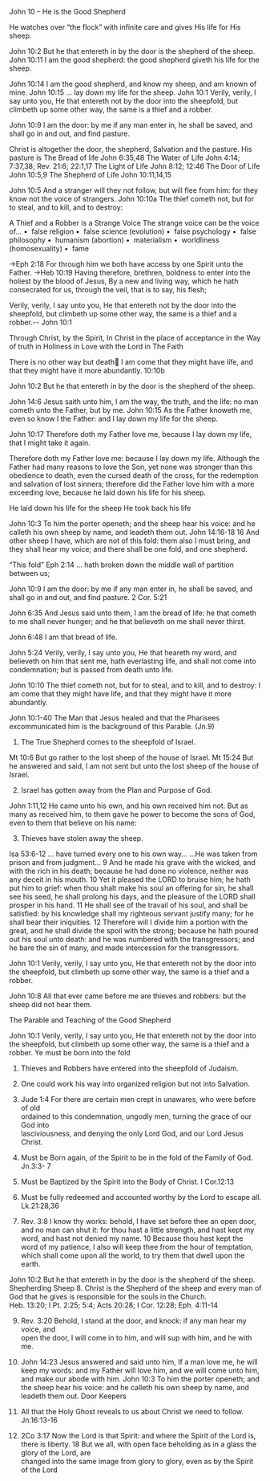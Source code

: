 
John 10 – He is the Good Shepherd

He watches over “the flock” with infinite care and gives His life for His sheep.

John 10:2 But he that entereth in by the door is the shepherd of the sheep.
John 10:11 I am the good shepherd: the good shepherd giveth his life for the sheep.

John 10:14 I am the good shepherd, and know my sheep, and am known of mine.
John 10:15 … lay down my life for the sheep.
John 10:1    Verily, verily, I say unto you, He that entereth not by the door into the sheepfold, but climbeth up some other way, the same is a thief and a robber.



John 10:9 I am the door: by me if any man enter in, he shall be saved, and shall go in and out, and find pasture.

Christ is altogether the door, the shepherd, Salvation and the pasture. His pasture is
The Bread of life 	John 6:35,48
The Water of Life	John 4:14; 7:37,38; Rev. 21:6; 22:1,17
The Light of Life	John 8:12; 12:46
The Door of Life	John 10:5,9
The Shepherd of Life	John 10:11,14,15

John 10:5 And a stranger will they not follow, but will flee from him: for they know not the voice of strangers.
 John 10:10a The thief cometh not, but for to steal, and to kill, and to destroy:

A Thief and a Robber is a Strange Voice
The strange voice can be the voice of...
•  false religion
•  false science (evolution)
•  false psychology
•  false philosophy
•  humanism (abortion)
•  materialism
•  worldliness (homosexuality)
•  fame

→Eph 2:18 For through him we both have access by one Spirit unto the Father.
→Heb 10:19 Having therefore, brethren, boldness to enter into the holiest by the blood of Jesus, By a new and living way, which he hath consecrated for us, through the veil, that is to say, his flesh; 


Verily, verily, I say unto you, He that entereth not by the door into the sheepfold, but climbeth up some other way, the same is a thief and a robber.-- John 10:1

Through Christ, by the Spirit, In Christ
in the place of acceptance
in the Way of truth
in Holiness
in Love with the Lord
in The Faith                                                 

There is no other way but death	I am come that they might have life, and that they might have it more abundantly. 10:10b

John 10:2 But he that entereth in by the door is the shepherd of the sheep.

John 14:6 Jesus saith unto him, I am the way, the truth, and the life: no man cometh unto the Father, but by me.
John 10:15 As the Father knoweth me, even so know I the Father: and I lay down my life for the sheep.

John 10:17 Therefore doth my Father love me, because I lay down my life, that I might take it again.

Therefore doth my Father love me: because I lay down my life.  Although the Father had many reasons to love the Son, yet none was stronger than this obedience to death, even the cursed death of the cross, for the redemption and salvation of lost sinners; therefore did the Father love him with a more exceeding love, because he laid down his life for his sheep.  

He laid down his life for the sheep
He took back his life 

John 10:3 To him the porter openeth; and the sheep hear his voice: and he calleth his own sheep by name, and leadeth them out. John 14:16-18
16 And other sheep I have, which are not of this fold: them also I must bring, and they shall hear my voice; and there shall be one fold, and one shepherd.

“This fold”	Eph 2:14 … hath broken down the middle wall of partition between us;

John 10:9 I am the door: by me if any man enter in, he shall be saved, and shall go in and out, and find pasture. 2 Cor. 5:21



John 6:35 And Jesus said unto them, I am the bread of life: he that cometh to me shall never hunger; and he that believeth on me shall never thirst.

John 6:48 I am that bread of life.

John 5:24 Verily, verily, I say unto you, He that heareth my word, and believeth on him that sent me, hath everlasting life, and shall not come into condemnation; but is passed from death unto life.

John 10:10 The thief cometh not, but for to steal, and to kill, and to destroy: I am come that they might have life, and that they might have it more abundantly.

John 10:1-40
The Man that Jesus healed and that the Pharisees excommunicated him is the background of this Parable.       (Jn.9)

1. The True Shepherd comes to the sheepfold of Israel.

Mt 10:6 But go rather to the lost sheep of the house of Israel.
Mt 15:24 But he answered and said, I am not sent but unto the lost sheep of the house of Israel.

2.  Israel has gotten away from the Plan and Purpose of God.

John 1:11,12 He came unto his own, and his own received him not. But as many as received him, to them gave he power to become the sons of God, even to them that believe on his name:
 
3.  Thieves have stolen away the sheep.

Isa 53:6-12 
… have turned every one to his own way…
…He was taken from prison and from judgment…
 9 And he made his grave with the wicked, and with the rich in his death; because he had done no violence, neither was any deceit in his mouth. 
 10 Yet it pleased the LORD to bruise him; he hath put him to grief: when thou shalt make his soul an offering for sin, he shall see his seed, he shall prolong his days, and the pleasure of the LORD shall prosper in his hand. 
 11 He shall see of the travail of his soul, and shall be satisfied: by his knowledge shall my righteous servant justify many; for he shall bear their iniquities.
 12 Therefore will I divide him a portion with the great, and he shall divide the spoil with the strong; because he hath poured out his soul unto death: and he was numbered with the transgressors; and he bare the sin of many, and made intercession for the transgressors.

John 10:1 Verily, verily, I say unto you, He that entereth not by the door into the sheepfold, but climbeth up some other way, the same is a thief and a robber.

John 10:8 All that ever came before me are thieves and robbers: but the sheep did not hear them.

The Parable and Teaching of the Good Shepherd

John 10:1 Verily, verily, I say unto you, He that entereth not by the door into the sheepfold, but climbeth up some other way, the same is a thief and a robber.
Ye must be born into the fold
1.   Thieves and Robbers have entered into the sheepfold of Judaism.
2.   One could work his way into organized religion but not into Salvation.
3.   Jude 1:4 For there are certain men crept in unawares, who were before of old    
      ordained to this condemnation, ungodly men, turning the grace of our God into  
      lasciviousness, and denying the only Lord God, and our Lord Jesus Christ.
  
4.   Must be Born again, of the Spirit to be in the fold of the Family of God.  Jn.3:3- 7
5.   Must be Baptized by the Spirit into the Body of Christ.   I Cor.12:13
6.   Must be fully redeemed and accounted worthy by the Lord to escape all.     
      Lk.21:28,36
     
7.   Rev. 3:8 I know thy works: behold, I have set before thee an open door, and no
      man can shut it: for thou hast a little strength, and hast kept my word, and hast 
not denied my name.                                                                                                                                  10 Because thou hast kept the word of my patience, I also will keep thee from the hour of temptation, which shall come upon all the world, to try them that dwell upon the earth.

John 10:2 But he that entereth in by the door is the shepherd of the sheep.
Shepherding Sheep
8.   Christ is the Shepherd of the sheep and every man of God that he gives is 
      responsible for the souls in the Church.   
      Heb. 13:20; I Pt. 2:25; 5:4;      Acts 20:28; I Cor. 12:28; Eph. 4:11-14

9.  Rev. 3:20 Behold, I stand at the door, and knock: if any man hear my voice, and    
     open the door, I will come in to him, and will sup with him, and he with me.

10.   John 14:23 Jesus answered and said unto him, If a man love me, he will keep 
        my words: and my Father will love him, and we will come unto him, and make   our abode with him.
John 10:3 To him the porter openeth; and the sheep hear his voice: and he calleth his own sheep by name, and leadeth them out.
Door Keepers
11.  All that the Holy Ghost reveals to us about Christ we need to follow. Jn.16:13-16

12.  2Co 3:17 Now the Lord is that Spirit: and where the Spirit of the Lord is, there is 
      liberty.
      18  But we all, with open face beholding as in a glass the glory of the Lord, are    
     changed into the same image from glory to glory, even as by the Spirit of the Lord 

